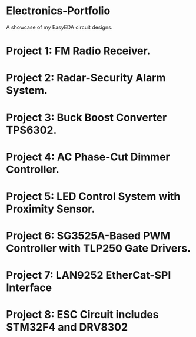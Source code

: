 # Electronics-Portfolio
A showcase of my EasyEDA circuit designs.
# Project 1: FM Radio Receiver.
# Project 2: Radar-Security Alarm System.
# Project 3: Buck Boost Converter TPS6302.
# Project 4: AC Phase-Cut Dimmer Controller.
# Project 5: LED Control System with Proximity Sensor.
# Project 6: SG3525A-Based PWM Controller with TLP250 Gate Drivers.
# Project 7: LAN9252 EtherCat-SPI Interface
# Project 8: ESC Circuit includes STM32F4 and DRV8302
